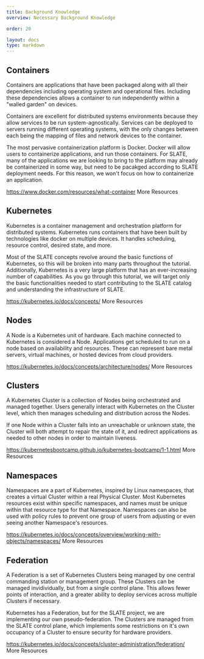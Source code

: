 ```yaml
---
title: Background Knowledge
overview: Necessary Background Knowledge

order: 20

layout: docs
type: markdown
---
```


## Containers
Containers are applications that have been packaged along with all their dependencies including operating system and operational files. Including these dependencies allows a container to run independently within a "walled garden" on devices.

Containers are excellent for distributed systems environments because they allow services to be run system-agnostically. Services can be deployed to servers running different operating systems, with the only changes between each being the mapping of files and network devices to the container.

The most pervasive containerization platform is Docker. Docker will allow users to containerize applications, and run those containers. For SLATE, many of the applications we are looking to bring to the platform may already be containerized in some way, but need to be pacakged according to SLATE deployment needs. For this reason, we won't focus on how to containerize an application.

https://www.docker.com/resources/what-container
More Resources

## Kubernetes
Kubernetes is a container management and orchestration platform for distributed systems. Kubernetes runs containers that have been built by technologies like docker on multiple devices. It handles scheduling, resource control, desired state, and more.

Most of the SLATE concepts revolve around the basic functions of Kubernetes, so this will be broken into many parts throughout the tutorial. Additionally, Kubernetes is a very large platform that has an ever-increasing number of capabilities. As you go through this tutorial, we will target only the basic functionalities needed to start contributing to the SLATE catalog and understanding the infrastructure of SLATE.

https://kubernetes.io/docs/concepts/
More Resources


## Nodes

A Node is a Kubernetes unit of hardware. Each machine connected to Kubernetes is considered a Node. Applications get scheduled to run on a node based on availability and resources. These can represent bare metal servers, virtual machines, or hosted devices from cloud providers. 

https://kubernetes.io/docs/concepts/architecture/nodes/
More Resources

## Clusters

A Kubernetes Cluster is a collection of Nodes being orchestrated and managed together. Users generally interact with Kubernetes on the Cluster level, which then manages scheduling and distribution across the Nodes.

If one Node within a Cluster falls into an unreachable or unknown state, the Cluster will both attempt to repair the state of it, and redirect applications as needed to other nodes in order to maintain liveness.

https://kubernetesbootcamp.github.io/kubernetes-bootcamp/1-1.html
More Resources

## Namespaces
Namespaces are a part of Kubernetes, inspired by Linux namespaces, that creates a virtual Cluster within a real Physical Cluster. Most Kubernetes resources exist within specific namespaces, and names must be unique within that resource type for that Namespace. Namespaces can also be used with policy rules to prevent one group of users from adjusting or even seeing another Namespace's resources.

https://kubernetes.io/docs/concepts/overview/working-with-objects/namespaces/
More Resources

## Federation

A Federation is a set of Kubernetes Clusters being managed by one central commanding station or management group. These Clusters can be managed invidividually, but from a single control plane. This allows fewer points of interaction, and a greater ability to deploy services across multiple Clusters if necessary.

Kubernetes has a Federation, but for the SLATE project, we are implementing our own pseudo-federation. The Clusters are managed from the SLATE control plane, which implements some restrictions on it's own occupancy of a Cluster to ensure security for hardware providers.

https://kubernetes.io/docs/concepts/cluster-administration/federation/
More Resources
